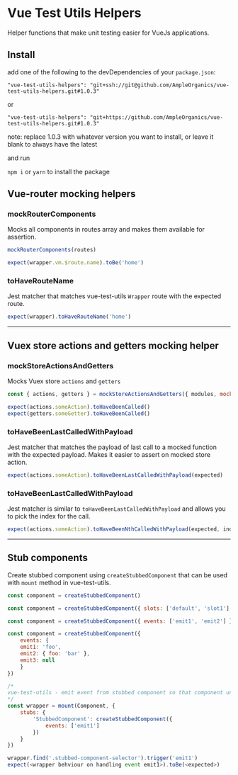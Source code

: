 # Vue Test Utils Helpers
Helper functions that make unit testing easier for VueJs applications.

## Install

add one of the following to the devDependencies of your `package.json`:

```
"vue-test-utils-helpers": "git+ssh://git@github.com/AmpleOrganics/vue-test-utils-helpers.git#1.0.3"
```
or
```
"vue-test-utils-helpers": "git+https://github.com/AmpleOrganics/vue-test-utils-helpers.git#1.0.3"
```

note: replace 1.0.3 with whatever version you want to install, or leave it blank to always have the latest

and run

`npm i` or `yarn` to install the package

## Vue-router mocking helpers
### mockRouterComponents
Mocks all components in routes array and makes them available for assertion.

```javascript
mockRouterComponents(routes)

expect(wrapper.vm.$route.name).toBe('home')
```

### toHaveRouteName
Jest matcher that matches vue-test-utils `Wrapper` route with the expected route.

```javascript
expect(wrapper).toHaveRouteName('home')
```

---
## Vuex store actions and getters mocking helper
### mockStoreActionsAndGetters
Mocks Vuex store `actions` and `getters`

```javascript
const { actions, getters } = mockStoreActionsAndGetters({ modules, mockedGetters: {}, jestFn: jest.fn })

expect(actions.someAction).toHaveBeenCalled()
expect(getters.someGetter).toHaveBeenCalled()
```

### toHaveBeenLastCalledWithPayload
Jest matcher that matches the payload of last call to a mocked function with the expected payload. Makes it easier to assert on mocked store action.

```javascript
expect(actions.someAction).toHaveBeenLastCalledWithPayload(expected)
```

### toHaveBeenLastCalledWithPayload
Jest matcher is similar to `toHaveBeenLastCalledWithPayload` and allows you to pick the index for the call.

```javascript
expect(actions.someAction).toHaveBeenNthCalledWithPayload(expected, index)
```

---

## Stub components
Create stubbed component using `createStubbedComponent` that can be used with `mount` method in vue-test-utils.

```javascript
const component = createStubbedComponent()

const component = createStubbedComponent({ slots: ['default', 'slot1'] })

const component = createStubbedComponent({ events: ['emit1', 'emit2'] })

const component = createStubbedComponent({
    events: {
    emit1: 'foo',
    emit2: { foo: 'bar' },
    emit3: null
    }
})
```

```javascript
/*
vue-test-utils - emit event from stubbed component so that component under test can react to emitted event
*/
const wrapper = mount(Component, {
    stubs: {
        'StubbedComponent': createStubbedComponent({
            events: ['emit1']
        })
    }
})

wrapper.find('.stubbed-component-selector').trigger('emit1')
expect(<wrapper behviour on handling event emit1>).toBe(<expected>)
```
